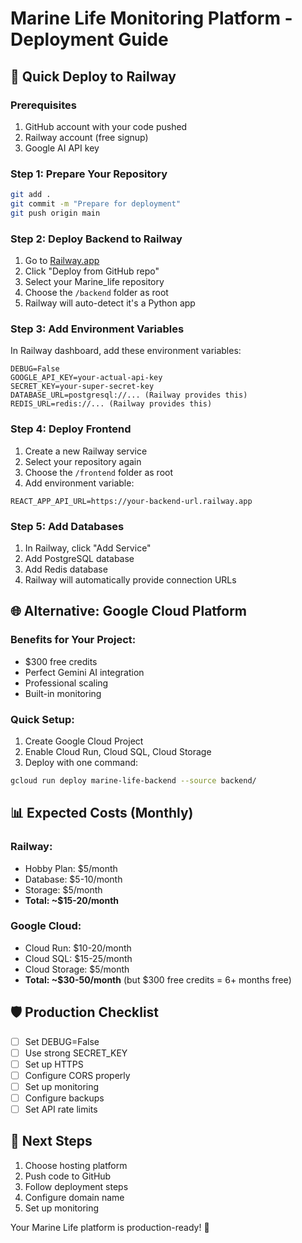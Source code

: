 # Marine Life Monitoring Platform - Deployment Guide

## 🚀 Quick Deploy to Railway

### Prerequisites
1. GitHub account with your code pushed
2. Railway account (free signup)
3. Google AI API key

### Step 1: Prepare Your Repository
```bash
git add .
git commit -m "Prepare for deployment"
git push origin main
```

### Step 2: Deploy Backend to Railway
1. Go to [Railway.app](https://railway.app)
2. Click "Deploy from GitHub repo"
3. Select your Marine_life repository
4. Choose the `/backend` folder as root
5. Railway will auto-detect it's a Python app

### Step 3: Add Environment Variables
In Railway dashboard, add these environment variables:
```
DEBUG=False
GOOGLE_API_KEY=your-actual-api-key
SECRET_KEY=your-super-secret-key
DATABASE_URL=postgresql://... (Railway provides this)
REDIS_URL=redis://... (Railway provides this)
```

### Step 4: Deploy Frontend
1. Create a new Railway service
2. Select your repository again
3. Choose the `/frontend` folder as root
4. Add environment variable:
```
REACT_APP_API_URL=https://your-backend-url.railway.app
```

### Step 5: Add Databases
1. In Railway, click "Add Service"
2. Add PostgreSQL database
3. Add Redis database
4. Railway will automatically provide connection URLs

## 🌐 Alternative: Google Cloud Platform

### Benefits for Your Project:
- $300 free credits
- Perfect Gemini AI integration
- Professional scaling
- Built-in monitoring

### Quick Setup:
1. Create Google Cloud Project
2. Enable Cloud Run, Cloud SQL, Cloud Storage
3. Deploy with one command:
```bash
gcloud run deploy marine-life-backend --source backend/
```

## 📊 Expected Costs (Monthly)

### Railway:
- Hobby Plan: $5/month
- Database: $5-10/month
- Storage: $5/month
- **Total: ~$15-20/month**

### Google Cloud:
- Cloud Run: $10-20/month
- Cloud SQL: $15-25/month
- Cloud Storage: $5/month
- **Total: ~$30-50/month** (but $300 free credits = 6+ months free)

## 🛡️ Production Checklist
- [ ] Set DEBUG=False
- [ ] Use strong SECRET_KEY
- [ ] Set up HTTPS
- [ ] Configure CORS properly
- [ ] Set up monitoring
- [ ] Configure backups
- [ ] Set API rate limits

## 🎯 Next Steps
1. Choose hosting platform
2. Push code to GitHub
3. Follow deployment steps
4. Configure domain name
5. Set up monitoring

Your Marine Life platform is production-ready! 🌊
